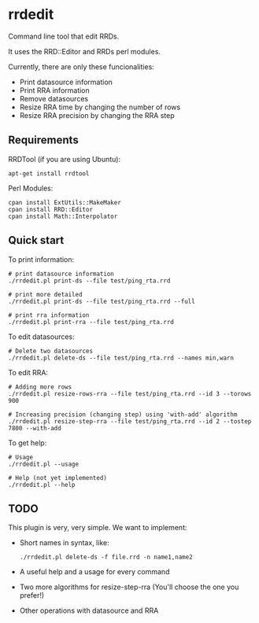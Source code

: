 rrdedit
=======

Command line tool that edit RRDs.

It uses the RRD::Editor and RRDs perl modules.

Currently, there are only these funcionalities:

- Print datasource information
- Print RRA information
- Remove datasources
- Resize RRA time by changing the number of rows
- Resize RRA precision by changing the RRA step


Requirements
------------

RRDTool (if you are using Ubuntu):

    apt-get install rrdtool

Perl Modules:

    cpan install ExtUtils::MakeMaker
    cpan install RRD::Editor
    cpan install Math::Interpolator


Quick start
-----------

To print information:

    # print datasource information
    ./rrdedit.pl print-ds --file test/ping_rta.rrd
    
    # print more detailed
    ./rrdedit.pl print-ds --file test/ping_rta.rrd --full
    
    # print rra information
    ./rrdedit.pl print-rra --file test/ping_rta.rrd

To edit datasources:

    # Delete two datasources
    ./rrdedit.pl delete-ds --file test/ping_rta.rrd --names min,warn

To edit RRA:

    # Adding more rows
    ./rrdedit.pl resize-rows-rra --file test/ping_rta.rrd --id 3 --torows 900
    
    # Increasing precision (changing step) using 'with-add' algorithm
    ./rrdedit.pl resize-step-rra --file test/ping_rta.rrd --id 2 --tostep 7800 --with-add


To get help:

    # Usage
    ./rrdedit.pl --usage

    # Help (not yet implemented)
    ./rrdedit.pl --help


TODO
----

This plugin is very, very simple. We want to implement:

- Short names in syntax, like:

  ```./rrdedit.pl delete-ds -f file.rrd -n name1,name2```

- A useful help and a usage for every command

- Two more algorithms for resize-step-rra (You'll choose the one you prefer!)

- Other operations with datasource and RRA

